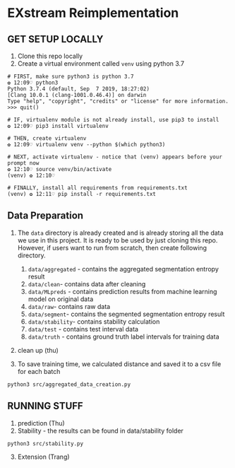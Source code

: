 # EXstream Reimplementation

## GET SETUP LOCALLY
1. Clone this repo locally
2. Create a virtual environment called `venv` using python 3.7
```
# FIRST, make sure python3 is python 3.7
✿ 12:09♡ python3
Python 3.7.4 (default, Sep  7 2019, 18:27:02)
[Clang 10.0.1 (clang-1001.0.46.4)] on darwin
Type "help", "copyright", "credits" or "license" for more information.
>>> quit()

# IF, virtualenv module is not already install, use pip3 to install
✿ 12:09♡ pip3 install virtualenv

# THEN, create virtualenv
✿ 12:09♡ virtualenv venv --python $(which python3)

# NEXT, activate virtualenv - notice that (venv) appears before your prompt now
✿ 12:10♡ source venv/bin/activate
(venv) ✿ 12:10♡ 

# FINALLY, install all requirements from requirements.txt
(venv) ✿ 12:11♡ pip install -r requirements.txt
```
## Data Preparation
1. The `data` directory is already created and is already storing all the data we use in this project. It is ready to be used by just cloning this repo. However, if users want to run from scratch, then create following directory. 
    1. `data/aggregated` - contains the aggregated segmentation entropy result
    2. `data/clean`- contains data after cleaning
    3. `data/MLpreds` - contains prediction results from machine learning model on original data
    4. `data/raw`- contains raw data
    5. `data/segment`- contains the segmented segmentation entropy result
    6. `data/stability`- contains stability calculation
    7. `data/test` - contains test interval data
    8. `data/truth` - contains ground truth label intervals for training data

1. clean up (thu)
2. To save training time, we calculated distance and saved it to a csv file for each batch 
```
python3 src/aggregated_data_creation.py
```

## RUNNING STUFF
1. prediction (Thu)
2. Stability - the results can be found in data/stability folder 
```
python3 src/stability.py
```
3. Extension (Trang)


